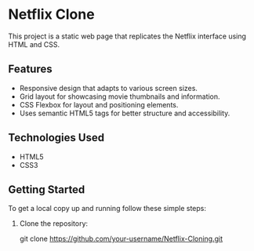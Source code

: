 # Netflix Clone

This project is a static web page that replicates the Netflix interface using HTML and CSS.

## Features

- Responsive design that adapts to various screen sizes.
- Grid layout for showcasing movie thumbnails and information.
- CSS Flexbox for layout and positioning elements.
- Uses semantic HTML5 tags for better structure and accessibility.

## Technologies Used

- HTML5
- CSS3

## Getting Started

To get a local copy up and running follow these simple steps:

1. Clone the repository:
   
   git clone https://github.com/your-username/Netflix-Cloning.git
